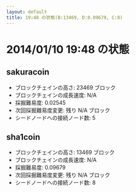 ```yaml
---
layout: default
title: 19:48 の状態(B:13469, D:0.09679, C:8)
---
```

# 2014/01/10 19:48 の状態

## sakuracoin
* ブロックチェインの高さ: 23469 ブロック
* ブロックチェインの成長速度: N/A
* 採掘難易度: 0.02545
* 次回採掘難易度変更: 残り N/A ブロック
* シードノードへの接続ノード数: 5

## sha1coin
* ブロックチェインの高さ: 13469 ブロック
* ブロックチェインの成長速度: N/A
* 採掘難易度: 0.09679
* 次回採掘難易度変更: 残り N/A ブロック
* シードノードへの接続ノード数: 8